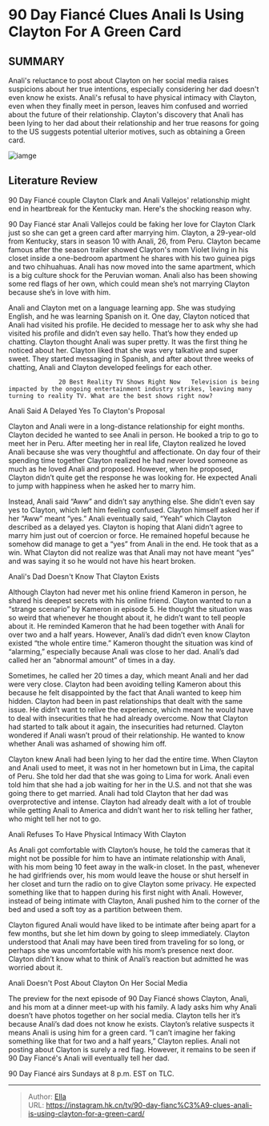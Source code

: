 # 90 Day Fiancé Clues Anali Is Using Clayton For A Green Card


## SUMMARY 



  Anali&#39;s reluctance to post about Clayton on her social media raises suspicions about her true intentions, especially considering her dad doesn&#39;t even know he exists.   Anali&#39;s refusal to have physical intimacy with Clayton, even when they finally meet in person, leaves him confused and worried about the future of their relationship.   Clayton&#39;s discovery that Anali has been lying to her dad about their relationship and her true reasons for going to the US suggests potential ulterior motives, such as obtaining a Green card.  

![iamge](https://static1.srcdn.com/wordpress/wp-content/uploads/2023/11/embargo-until-sunday-12-nov-at-10pm-90-day-fiance_-clues-anali-is-using-clayton-for-a-green-card.jpg)

## Literature Review
90 Day Fiancé couple Clayton Clark and Anali Vallejos&#39; relationship might end in heartbreak for the Kentucky man. Here&#39;s the shocking reason why.




90 Day Fiancé star Anali Vallejos could be faking her love for Clayton Clark just so she can get a green card after marrying him. Clayton, a 29-year-old from Kentucky, stars in season 10 with Anali, 26, from Peru. Clayton became famous after the season trailer showed Clayton&#39;s mom Violet living in his closet inside a one-bedroom apartment he shares with his two guinea pigs and two chihuahuas. Anali has now moved into the same apartment, which is a big culture shock for the Peruvian woman. Anali also has been showing some red flags of her own, which could mean she’s not marrying Clayton because she’s in love with him.




Anali and Clayton met on a language learning app. She was studying English, and he was learning Spanish on it. One day, Clayton noticed that Anali had visited his profile. He decided to message her to ask why she had visited his profile and didn’t even say hello. That’s how they ended up chatting. Clayton thought Anali was super pretty. It was the first thing he noticed about her. Clayton liked that she was very talkative and super sweet. They started messaging in Spanish, and after about three weeks of chatting, Anali and Clayton developed feelings for each other.

                  20 Best Reality TV Shows Right Now   Television is being impacted by the ongoing entertainment industry strikes, leaving many turning to reality TV. What are the best shows right now?    


 Anali Said A Delayed Yes To Clayton&#39;s Proposal 
          




Clayton and Anali were in a long-distance relationship for eight months. Clayton decided he wanted to see Anali in person. He booked a trip to go to meet her in Peru. After meeting her in real life, Clayton realized he loved Anali because she was very thoughtful and affectionate. On day four of their spending time together Clayton realized he had never loved someone as much as he loved Anali and proposed. However, when he proposed, Clayton didn’t quite get the response he was looking for. He expected Anali to jump with happiness when he asked her to marry him.

Instead, Anali said “Aww” and didn’t say anything else. She didn’t even say yes to Clayton, which left him feeling confused. Clayton himself asked her if her “Aww” meant “yes.” Anali eventually said, “Yeah” which Clayton described as a delayed yes. Clayton is hoping that Alani didn’t agree to marry him just out of coercion or force. He remained hopeful because he somehow did manage to get a “yes” from Anali in the end. He took that as a win. What Clayton did not realize was that Anali may not have meant “yes” and was saying it so he would not have his heart broken.






 Anali&#39;s Dad Doesn&#39;t Know That Clayton Exists 
          

Although Clayton had never met his online friend Kameron in person, he shared his deepest secrets with his online friend. Clayton wanted to run a “strange scenario” by Kameron in episode 5. He thought the situation was so weird that whenever he thought about it, he didn’t want to tell people about it. He reminded Kameron that he had been together with Anali for over two and a half years. However, Anali’s dad didn’t even know Clayton existed “the whole entire time.” Kameron thought the situation was kind of “alarming,” especially because Anali was close to her dad. Anali’s dad called her an “abnormal amount” of times in a day.

Sometimes, he called her 20 times a day, which meant Anali and her dad were very close. Clayton had been avoiding telling Kameron about this because he felt disappointed by the fact that Anali wanted to keep him hidden. Clayton had been in past relationships that dealt with the same issue. He didn’t want to relive the experience, which meant he would have to deal with insecurities that he had already overcome. Now that Clayton had started to talk about it again, the insecurities had returned. Clayton wondered if Anali wasn’t proud of their relationship. He wanted to know whether Anali was ashamed of showing him off.




Clayton knew Anali had been lying to her dad the entire time. When Clayton and Anali used to meet, it was not in her hometown but in Lima, the capital of Peru. She told her dad that she was going to Lima for work. Anali even told him that she had a job waiting for her in the U.S. and not that she was going there to get married. Anali had told Clayton that her dad was overprotective and intense. Clayton had already dealt with a lot of trouble while getting Anali to America and didn’t want her to risk telling her father, who might tell her not to go.



 Anali Refuses To Have Physical Intimacy With Clayton 
          

As Anali got comfortable with Clayton’s house, he told the cameras that it might not be possible for him to have an intimate relationship with Anali, with his mom being 10 feet away in the walk-in closet. In the past, whenever he had girlfriends over, his mom would leave the house or shut herself in her closet and turn the radio on to give Clayton some privacy. He expected something like that to happen during his first night with Anali. However, instead of being intimate with Clayton, Anali pushed him to the corner of the bed and used a soft toy as a partition between them.




Clayton figured Anali would have liked to be intimate after being apart for a few months, but she let him down by going to sleep immediately. Clayton understood that Anali may have been tired from traveling for so long, or perhaps she was uncomfortable with his mom’s presence next door. Clayton didn’t know what to think of Anali’s reaction but admitted he was worried about it.



 Anali Doesn&#39;t Post About Clayton On Her Social Media 

 

The preview for the next episode of 90 Day Fiancé shows Clayton, Anali, and his mom at a dinner meet-up with his family. A lady asks him why Anali doesn’t have photos together on her social media. Clayton tells her it’s because Anali’s dad does not know he exists. Clayton’s relative suspects it means Anali is using him for a green card. “I can’t imagine her faking something like that for two and a half years,” Clayton replies. Anali not posting about Clayton is surely a red flag. However, it remains to be seen if 90 Day Fiancé&#39;s Anali will eventually tell her dad.






90 Day Fiancé airs Sundays at 8 p.m. EST on TLC.






---

> Author: [Ella](https://instagram.hk.cn/)  
> URL: https://instagram.hk.cn/tv/90-day-fianc%C3%A9-clues-anali-is-using-clayton-for-a-green-card/  


